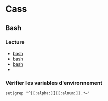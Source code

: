#  Cass

## Bash

### Lecture

* [bash](http://wiki.bash-hackers.org/syntax/quoting)
* [bash](http://wiki.bash-hackers.org/syntax/pe)
* [bash](http://wiki.bash-hackers.org/syntax/pattern)
*


### Vérifier les variables d'environnement

    set|grep '^[[:alpha:]][[:alnum:]].*='
    

